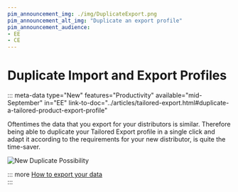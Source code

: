 ```yaml
---
pim_announcement_img: ./img/DuplicateExport.png
pim_announcement_alt_img: "Duplicate an export profile"
pim_announcement_audience:
- EE
- CE
---
```


# Duplicate Import and Export Profiles
::: meta-data type="New" features="Productivity" available="mid-September" in="EE" link-to-doc="../articles/tailored-export.html#duplicate-a-tailored-product-export-profile"


Oftentimes the data that you export for your distributors is similar. Therefore being able to duplicate your Tailored Export profile in a single click and adapt it according to the requirements for your new distributor, is quite the time-saver.



![New Duplicate Possibility](../img/DuplicateExport.png)

::: more
[How to export your data](../articles/exports.html)  
:::
